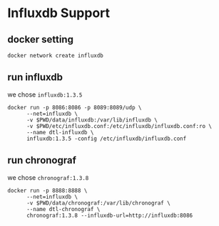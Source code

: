 # Influxdb Support

## docker setting

```
docker network create influxdb
```

## run influxdb

we chose `influxdb:1.3.5`

```
docker run -p 8086:8086 -p 8089:8089/udp \
      --net=influxdb \
      -v $PWD/data/influxdb:/var/lib/influxdb \
      -v $PWD/etc/influxdb.conf:/etc/influxdb/influxdb.conf:ro \
      --name dtl-influxdb \
      influxdb:1.3.5 -config /etc/influxdb/influxdb.conf
```

## run chronograf

we chose `chronograf:1.3.8`

```
docker run -p 8888:8888 \
      --net=influxdb \
      -v $PWD/data/chronograf:/var/lib/chronograf \
      --name dtl-chronograf \
      chronograf:1.3.8 --influxdb-url=http://influxdb:8086
```